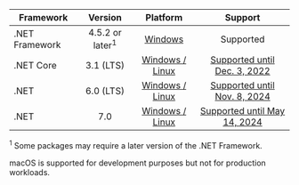 | Framework | Version | Platform | Support |
|------------------|:-------:|:--------:|:-------:|
| .NET Framework | 4.5.2 or later<sup>1</sup> | [Windows](https://docs.microsoft.com/en-us/dotnet/framework/migration-guide/versions-and-dependencies) | Supported |
| .NET Core | 3.1 (LTS) | [Windows / Linux](https://github.com/dotnet/core/blob/master/release-notes/3.1/3.1-supported-os.md) | [Supported until Dec. 3, 2022](https://dotnet.microsoft.com/en-us/platform/support/policy/dotnet-core) |
| .NET | 6.0 (LTS) | [Windows / Linux](https://github.com/dotnet/core/blob/main/release-notes/6.0/supported-os.md) | [Supported until Nov. 8, 2024](https://dotnet.microsoft.com/en-us/platform/support/policy/dotnet-core)  |
| .NET | 7.0 | [Windows / Linux](https://github.com/dotnet/core/blob/main/release-notes/7.0/supported-os.md)  | [Supported until May 14, 2024](https://dotnet.microsoft.com/en-us/platform/support/policy/dotnet-core)| 

<sup>1</sup> Some packages may require a later version of the .NET Framework.

macOS is supported for development purposes but not for production workloads.